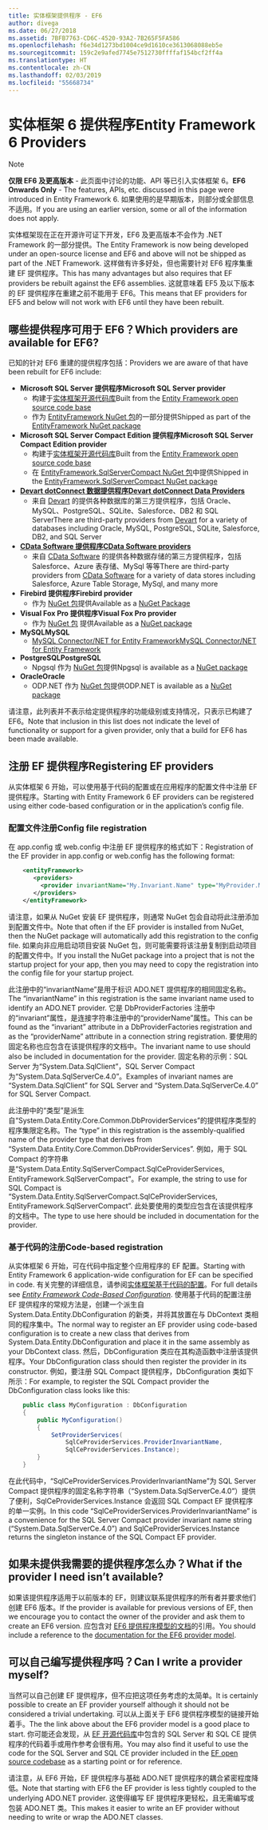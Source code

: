 ```yaml
---
title: 实体框架提供程序 - EF6
author: divega
ms.date: 06/27/2018
ms.assetid: 7BFB7763-CD6C-4520-93A2-7B265F5FA586
ms.openlocfilehash: f6e34d1273bd1004ce9d1610ce3613068088eb5e
ms.sourcegitcommit: 159c2e9afed7745e7512730ffffaf154bcf2ff4a
ms.translationtype: HT
ms.contentlocale: zh-CN
ms.lasthandoff: 02/03/2019
ms.locfileid: "55668734"
---
```

# <a name="entity-framework-6-providers"></a><span data-ttu-id="1e4e9-102">实体框架 6 提供程序</span><span class="sxs-lookup"><span data-stu-id="1e4e9-102">Entity Framework 6 Providers</span></span>
> [!NOTE]
> <span data-ttu-id="1e4e9-103">**仅限 EF6 及更高版本** - 此页面中讨论的功能、API 等已引入实体框架 6。</span><span class="sxs-lookup"><span data-stu-id="1e4e9-103">**EF6 Onwards Only** - The features, APIs, etc. discussed in this page were introduced in Entity Framework 6.</span></span> <span data-ttu-id="1e4e9-104">如果使用的是早期版本，则部分或全部信息不适用。</span><span class="sxs-lookup"><span data-stu-id="1e4e9-104">If you are using an earlier version, some or all of the information does not apply.</span></span>

<span data-ttu-id="1e4e9-105">实体框架现在正在开源许可证下开发，EF6 及更高版本不会作为 .NET Framework 的一部分提供。</span><span class="sxs-lookup"><span data-stu-id="1e4e9-105">The Entity Framework is now being developed under an open-source license and EF6 and above will not be shipped as part of the .NET Framework.</span></span> <span data-ttu-id="1e4e9-106">这样做有许多好处，但也需要针对 EF6 程序集重建 EF 提供程序。</span><span class="sxs-lookup"><span data-stu-id="1e4e9-106">This has many advantages but also requires that EF providers be rebuilt against the EF6 assemblies.</span></span> <span data-ttu-id="1e4e9-107">这就意味着 EF5 及以下版本的 EF 提供程序在重建之前不能用于 EF6。</span><span class="sxs-lookup"><span data-stu-id="1e4e9-107">This means that EF providers for EF5 and below will not work with EF6 until they have been rebuilt.</span></span>

## <a name="which-providers-are-available-for-ef6"></a><span data-ttu-id="1e4e9-108">哪些提供程序可用于 EF6？</span><span class="sxs-lookup"><span data-stu-id="1e4e9-108">Which providers are available for EF6?</span></span>

<span data-ttu-id="1e4e9-109">已知的针对 EF6 重建的提供程序包括：</span><span class="sxs-lookup"><span data-stu-id="1e4e9-109">Providers we are aware of that have been rebuilt for EF6 include:</span></span>

*   <span data-ttu-id="1e4e9-110">**Microsoft SQL Server 提供程序**</span><span class="sxs-lookup"><span data-stu-id="1e4e9-110">**Microsoft SQL Server provider**</span></span>
    *   <span data-ttu-id="1e4e9-111">构建于[实体框架开源代码库](http://github.com/aspnet/EntityFramework6)</span><span class="sxs-lookup"><span data-stu-id="1e4e9-111">Built from the [Entity Framework open source code base](http://github.com/aspnet/EntityFramework6)</span></span>
    *   <span data-ttu-id="1e4e9-112">作为 [EntityFramework NuGet 包](http://nuget.org/packages/EntityFramework)的一部分提供</span><span class="sxs-lookup"><span data-stu-id="1e4e9-112">Shipped as part of the [EntityFramework NuGet package](http://nuget.org/packages/EntityFramework)</span></span>
*   <span data-ttu-id="1e4e9-113">**Microsoft SQL Server Compact Edition 提供程序**</span><span class="sxs-lookup"><span data-stu-id="1e4e9-113">**Microsoft SQL Server Compact Edition provider**</span></span>
    *   <span data-ttu-id="1e4e9-114">构建于[实体框架开源代码库](http://github.com/aspnet/EntityFramework6)</span><span class="sxs-lookup"><span data-stu-id="1e4e9-114">Built from the [Entity Framework open source code base](http://github.com/aspnet/EntityFramework6)</span></span>
    *   <span data-ttu-id="1e4e9-115">在 [EntityFramework.SqlServerCompact NuGet 包](http://nuget.org/packages/EntityFramework.SqlServerCompact)中提供</span><span class="sxs-lookup"><span data-stu-id="1e4e9-115">Shipped in the [EntityFramework.SqlServerCompact NuGet package](http://nuget.org/packages/EntityFramework.SqlServerCompact)</span></span>
*   [<span data-ttu-id="1e4e9-116">**Devart dotConnect 数据提供程序**</span><span class="sxs-lookup"><span data-stu-id="1e4e9-116">**Devart dotConnect Data Providers**</span></span>](http://www.devart.com/dotconnect/)
    *   <span data-ttu-id="1e4e9-117">来自 [Devart](http://www.devart.com/) 的提供各种数据库的第三方提供程序，包括 Oracle、MySQL、PostgreSQL、SQLite、Salesforce、DB2 和 SQL Server</span><span class="sxs-lookup"><span data-stu-id="1e4e9-117">There are third-party providers from [Devart](http://www.devart.com/) for a variety of databases including Oracle, MySQL, PostgreSQL, SQLite, Salesforce, DB2, and SQL Server</span></span>
*   [<span data-ttu-id="1e4e9-118">**CData Software 提供程序**</span><span class="sxs-lookup"><span data-stu-id="1e4e9-118">**CData Software providers**</span></span>](http://www.cdata.com/ado/)
    *   <span data-ttu-id="1e4e9-119">来自 [CData Software](http://www.cdata.com/ado/) 的提供各种数据存储的第三方提供程序，包括 Salesforce、Azure 表存储、MySql 等等</span><span class="sxs-lookup"><span data-stu-id="1e4e9-119">There are third-party providers from [CData Software](http://www.cdata.com/ado/) for a variety of data stores including Salesforce, Azure Table Storage, MySql, and many more</span></span>
*   <span data-ttu-id="1e4e9-120">**Firebird 提供程序**</span><span class="sxs-lookup"><span data-stu-id="1e4e9-120">**Firebird provider**</span></span>
    *   <span data-ttu-id="1e4e9-121">作为 [NuGet 包](https://www.nuget.org/packages/EntityFramework.Firebird/)提供</span><span class="sxs-lookup"><span data-stu-id="1e4e9-121">Available as a [NuGet Package](https://www.nuget.org/packages/EntityFramework.Firebird/)</span></span>
*   <span data-ttu-id="1e4e9-122">**Visual Fox Pro 提供程序**</span><span class="sxs-lookup"><span data-stu-id="1e4e9-122">**Visual Fox Pro provider**</span></span>
    *   <span data-ttu-id="1e4e9-123">作为 [NuGet 包](https://www.nuget.org/packages/VFPEntityFrameworkProvider2/) 提供</span><span class="sxs-lookup"><span data-stu-id="1e4e9-123">Available as a [NuGet package](https://www.nuget.org/packages/VFPEntityFrameworkProvider2/)</span></span>
*   <span data-ttu-id="1e4e9-124">**MySQL**</span><span class="sxs-lookup"><span data-stu-id="1e4e9-124">**MySQL**</span></span>
    *   [<span data-ttu-id="1e4e9-125">MySQL Connector/NET for Entity Framework</span><span class="sxs-lookup"><span data-stu-id="1e4e9-125">MySQL Connector/NET for Entity Framework</span></span>](https://dev.mysql.com/doc/connector-net/en/connector-net-entityframework60.html)
*   <span data-ttu-id="1e4e9-126">**PostgreSQL**</span><span class="sxs-lookup"><span data-stu-id="1e4e9-126">**PostgreSQL**</span></span>
    *   <span data-ttu-id="1e4e9-127">Npgsql 作为 [NuGet 包](https://www.nuget.org/packages/EntityFramework6.Npgsql/)提供</span><span class="sxs-lookup"><span data-stu-id="1e4e9-127">Npgsql is available as a [NuGet package](https://www.nuget.org/packages/EntityFramework6.Npgsql/)</span></span>
*   <span data-ttu-id="1e4e9-128">**Oracle**</span><span class="sxs-lookup"><span data-stu-id="1e4e9-128">**Oracle**</span></span>
    *   <span data-ttu-id="1e4e9-129">ODP.NET 作为 [NuGet 包](https://www.nuget.org/packages/Oracle.ManagedDataAccess.EntityFramework/)提供</span><span class="sxs-lookup"><span data-stu-id="1e4e9-129">ODP.NET is available as a [NuGet package](https://www.nuget.org/packages/Oracle.ManagedDataAccess.EntityFramework/)</span></span>

<span data-ttu-id="1e4e9-130">请注意，此列表并不表示给定提供程序的功能级别或支持情况，只表示已构建了 EF6。</span><span class="sxs-lookup"><span data-stu-id="1e4e9-130">Note that inclusion in this list does not indicate the level of functionality or support for a given provider, only that a build for EF6 has been made available.</span></span>

## <a name="registering-ef-providers"></a><span data-ttu-id="1e4e9-131">注册 EF 提供程序</span><span class="sxs-lookup"><span data-stu-id="1e4e9-131">Registering EF providers</span></span>

<span data-ttu-id="1e4e9-132">从实体框架 6 开始，可以使用基于代码的配置或在应用程序的配置文件中注册 EF 提供程序。</span><span class="sxs-lookup"><span data-stu-id="1e4e9-132">Starting with Entity Framework 6 EF providers can be registered using either code-based configuration or in the application’s config file.</span></span>

### <a name="config-file-registration"></a><span data-ttu-id="1e4e9-133">配置文件注册</span><span class="sxs-lookup"><span data-stu-id="1e4e9-133">Config file registration</span></span>

<span data-ttu-id="1e4e9-134">在 app.config 或 web.config 中注册 EF 提供程序的格式如下：</span><span class="sxs-lookup"><span data-stu-id="1e4e9-134">Registration of the EF provider in app.config or web.config has the following format:</span></span>


``` xml
    <entityFramework>
       <providers>
         <provider invariantName="My.Invariant.Name" type="MyProvider.MyProviderServices, MyAssembly" />
       </providers>
    </entityFramework>
```

<span data-ttu-id="1e4e9-135">请注意，如果从 NuGet 安装 EF 提供程序，则通常 NuGet 包会自动将此注册添加到配置文件中。</span><span class="sxs-lookup"><span data-stu-id="1e4e9-135">Note that often if the EF provider is installed from NuGet, then the NuGet package will automatically add this registration to the config file.</span></span> <span data-ttu-id="1e4e9-136">如果向非应用启动项目安装 NuGet 包，则可能需要将该注册复制到启动项目的配置文件中。</span><span class="sxs-lookup"><span data-stu-id="1e4e9-136">If you install the NuGet package into a project that is not the startup project for your app, then you may need to copy the registration into the config file for your startup project.</span></span>

<span data-ttu-id="1e4e9-137">此注册中的“invariantName”是用于标识 ADO.NET 提供程序的相同固定名称。</span><span class="sxs-lookup"><span data-stu-id="1e4e9-137">The “invariantName” in this registration is the same invariant name used to identify an ADO.NET provider.</span></span> <span data-ttu-id="1e4e9-138">它是 DbProviderFactories 注册中的“invariant”属性，是连接字符串注册中的“providerName”属性。</span><span class="sxs-lookup"><span data-stu-id="1e4e9-138">This can be found as the “invariant” attribute in a DbProviderFactories registration and as the “providerName” attribute in a connection string registration.</span></span> <span data-ttu-id="1e4e9-139">要使用的固定名称也应包含在该提供程序的文档中。</span><span class="sxs-lookup"><span data-stu-id="1e4e9-139">The invariant name to use should also be included in documentation for the provider.</span></span> <span data-ttu-id="1e4e9-140">固定名称的示例：SQL Server 为“System.Data.SqlClient”，SQL Server Compact 为“System.Data.SqlServerCe.4.0”。</span><span class="sxs-lookup"><span data-stu-id="1e4e9-140">Examples of invariant names are “System.Data.SqlClient” for SQL Server and “System.Data.SqlServerCe.4.0” for SQL Server Compact.</span></span>

<span data-ttu-id="1e4e9-141">此注册中的“类型”是派生自“System.Data.Entity.Core.Common.DbProviderServices”的提供程序类型的程序集限定名称。</span><span class="sxs-lookup"><span data-stu-id="1e4e9-141">The “type” in this registration is the assembly-qualified name of the provider type that derives from “System.Data.Entity.Core.Common.DbProviderServices”.</span></span> <span data-ttu-id="1e4e9-142">例如，用于 SQL Compact 的字符串是“System.Data.Entity.SqlServerCompact.SqlCeProviderServices, EntityFramework.SqlServerCompact”。</span><span class="sxs-lookup"><span data-stu-id="1e4e9-142">For example, the string to use for SQL Compact is “System.Data.Entity.SqlServerCompact.SqlCeProviderServices, EntityFramework.SqlServerCompact”.</span></span> <span data-ttu-id="1e4e9-143">此处要使用的类型应包含在该提供程序的文档中。</span><span class="sxs-lookup"><span data-stu-id="1e4e9-143">The type to use here should be included in documentation for the provider.</span></span>

### <a name="code-based-registration"></a><span data-ttu-id="1e4e9-144">基于代码的注册</span><span class="sxs-lookup"><span data-stu-id="1e4e9-144">Code-based registration</span></span>

<span data-ttu-id="1e4e9-145">从实体框架 6 开始，可在代码中指定整个应用程序的 EF 配置。</span><span class="sxs-lookup"><span data-stu-id="1e4e9-145">Starting with Entity Framework 6 application-wide configuration for EF can be specified in code.</span></span> <span data-ttu-id="1e4e9-146">有关完整的详细信息，请参阅[实体框架基于代码的配置](https://msdn.microsoft.com/data/jj680699)。</span><span class="sxs-lookup"><span data-stu-id="1e4e9-146">For full details see _[Entity Framework Code-Based Configuration](https://msdn.microsoft.com/data/jj680699)_.</span></span> <span data-ttu-id="1e4e9-147">使用基于代码的配置注册 EF 提供程序的常规方法是，创建一个派生自 System.Data.Entity.DbConfiguration 的新类，并将其放置在与 DbContext 类相同的程序集中。</span><span class="sxs-lookup"><span data-stu-id="1e4e9-147">The normal way to register an EF provider using code-based configuration is to create a new class that derives from System.Data.Entity.DbConfiguration and place it in the same assembly as your DbContext class.</span></span> <span data-ttu-id="1e4e9-148">然后，DbConfiguration 类应在其构造函数中注册该提供程序。</span><span class="sxs-lookup"><span data-stu-id="1e4e9-148">Your DbConfiguration class should then register the provider in its constructor.</span></span> <span data-ttu-id="1e4e9-149">例如，要注册 SQL Compact 提供程序，DbConfiguration 类如下所示：</span><span class="sxs-lookup"><span data-stu-id="1e4e9-149">For example, to register the SQL Compact provider the DbConfiguration class looks like this:</span></span>

``` csharp
    public class MyConfiguration : DbConfiguration
    {
        public MyConfiguration()
        {
            SetProviderServices(
                SqlCeProviderServices.ProviderInvariantName,
                SqlCeProviderServices.Instance);
        }
    }
```

<span data-ttu-id="1e4e9-150">在此代码中，“SqlCeProviderServices.ProviderInvariantName”为 SQL Server Compact 提供程序的固定名称字符串（“System.Data.SqlServerCe.4.0”）提供了便利，SqlCeProviderServices.Instance 会返回 SQL Compact EF 提供程序的单一实例。</span><span class="sxs-lookup"><span data-stu-id="1e4e9-150">In this code “SqlCeProviderServices.ProviderInvariantName” is a convenience for the SQL Server Compact provider invariant name string (“System.Data.SqlServerCe.4.0”) and SqlCeProviderServices.Instance returns the singleton instance of the SQL Compact EF provider.</span></span>

## <a name="what-if-the-provider-i-need-isnt-available"></a><span data-ttu-id="1e4e9-151">如果未提供我需要的提供程序怎么办？</span><span class="sxs-lookup"><span data-stu-id="1e4e9-151">What if the provider I need isn’t available?</span></span>

<span data-ttu-id="1e4e9-152">如果该提供程序适用于以前版本的 EF，则建议联系提供程序的所有者并要求他们创建 EF6 版本。</span><span class="sxs-lookup"><span data-stu-id="1e4e9-152">If the provider is available for previous versions of EF, then we encourage you to contact the owner of the provider and ask them to create an EF6 version.</span></span> <span data-ttu-id="1e4e9-153">应包含对 [EF6 提供程序模型的文档](~/ef6/fundamentals/providers/provider-model.md)的引用。</span><span class="sxs-lookup"><span data-stu-id="1e4e9-153">You should include a reference to the [documentation for the EF6 provider model](~/ef6/fundamentals/providers/provider-model.md).</span></span>

## <a name="can-i-write-a-provider-myself"></a><span data-ttu-id="1e4e9-154">可以自己编写提供程序吗？</span><span class="sxs-lookup"><span data-stu-id="1e4e9-154">Can I write a provider myself?</span></span>

<span data-ttu-id="1e4e9-155">当然可以自己创建 EF 提供程序，但不应把这项任务考虑的太简单。</span><span class="sxs-lookup"><span data-stu-id="1e4e9-155">It is certainly possible to create an EF provider yourself although it should not be considered a trivial undertaking.</span></span> <span data-ttu-id="1e4e9-156">可以从上面关于 EF6 提供程序模型的链接开始着手。</span><span class="sxs-lookup"><span data-stu-id="1e4e9-156">The the link above about the EF6 provider model is a good place to start.</span></span> <span data-ttu-id="1e4e9-157">你可能还会发现，从 [EF 开源代码库](https://github.com/aspnet/EntityFramework6)中包含的 SQL Server 和 SQL CE 提供程序的代码着手或用作参考会很有用。</span><span class="sxs-lookup"><span data-stu-id="1e4e9-157">You may also find it useful to use the code for the SQL Server and SQL CE provider included in the [EF open source codebase](https://github.com/aspnet/EntityFramework6) as a starting point or for reference.</span></span>

<span data-ttu-id="1e4e9-158">请注意，从 EF6 开始，EF 提供程序与基础 ADO.NET 提供程序的耦合紧密程度降低。</span><span class="sxs-lookup"><span data-stu-id="1e4e9-158">Note that starting with EF6 the EF provider is less tightly coupled to the underlying ADO.NET provider.</span></span> <span data-ttu-id="1e4e9-159">这使得编写 EF 提供程序更轻松，且无需编写或包装 ADO.NET 类。</span><span class="sxs-lookup"><span data-stu-id="1e4e9-159">This makes it easier to write an EF provider without needing to write or wrap the ADO.NET classes.</span></span>
